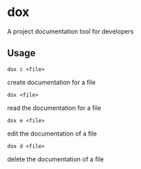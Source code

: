 # dox

A project documentation tool for developers

## Usage

    dox c <file>

create documentation for a file

    dox <file>

read the documentation for a file

    dox e <file>

edit the documentation of a file

    dox d <file>

delete the documentation of a file

